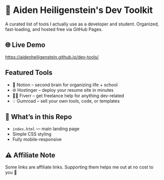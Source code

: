 # 🔧 Aiden Heiligenstein's Dev Toolkit

A curated list of tools I actually use as a developer and student. Organized, fast-loading, and hosted free via GitHub Pages.

## 🌐 Live Demo
https://aidenheiligenstein.github.io/dev-tools/

## Featured Tools
- 🧠 Notion – second brain for organizing life + school
- 🌐 Hostinger – deploy your resume site in minutes
- 👨‍💻 Fiverr – get freelance help for anything dev-related
- 💡 Gumroad – sell your own tools, code, or templates

## 📂 What’s in this Repo
- `index.html` — main landing page
- Simple CSS styling
- Fully mobile-responsive

## ⚠️ Affiliate Note
Some links are affiliate links. Supporting them helps me out at no cost to you 🙌

